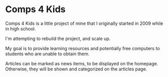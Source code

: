 # Comps 4 Kids

Comps 4 Kids is a little project of mine that I originally started in 2009 while in high school.

I'm attempting to rebuild the project, and scale up.

My goal is to provide learning resources and potentially free computers to students who are unable to obtain them.

Articles can be marked as news items, to be displayed on the homepage.  Otherwise,
they will be shown and categorized on the articles page.
